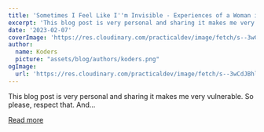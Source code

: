 ```yaml
---
title: 'Sometimes I Feel Like I''m Invisible - Experiences of a Woman in Tech'
excerpt: 'This blog post is very personal and sharing it makes me very vulnerable. So please, respect that. And...'
date: '2023-02-07'
coverImage: 'https://res.cloudinary.com/practicaldev/image/fetch/s--3wCdJBhl--/c_imagga_scale,f_auto,fl_progressive,h_420,q_auto,w_1000/https://dev-to-uploads.s3.amazonaws.com/uploads/articles/4teqv286epviniskpif6.png'
author:
  name: Koders
  picture: "assets/blog/authors/koders.png"
ogImage:
  url: 'https://res.cloudinary.com/practicaldev/image/fetch/s--3wCdJBhl--/c_imagga_scale,f_auto,fl_progressive,h_420,q_auto,w_1000/https://dev-to-uploads.s3.amazonaws.com/uploads/articles/4teqv286epviniskpif6.png'
---
```


This blog post is very personal and sharing it makes me very vulnerable. So please, respect that. And...

[Read more](https://dev.to/eevajonnapanula/sometimes-i-feel-like-im-invisible-experiences-of-a-woman-in-tech-3glb)
